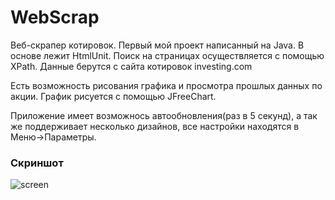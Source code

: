 # WebScrap
Веб-скрапер котировок. Первый мой проект написанный на Java. В основе лежит HtmlUnit. Поиск на страницах осуществляется с помощью XPath. Данные берутся с сайта котировок investing.com

Есть возможность рисования графика и просмотра прошлых данных по акции. График рисуется с помощью JFreeChart.

Приложение имеет возможнось автообновления(раз в 5 секунд), а так же поддерживает несколько дизайнов, все настройки находятся в Меню->Параметры.

### Скриншот
![screen](https://i.ibb.co/zSMvtNG/image.png)
